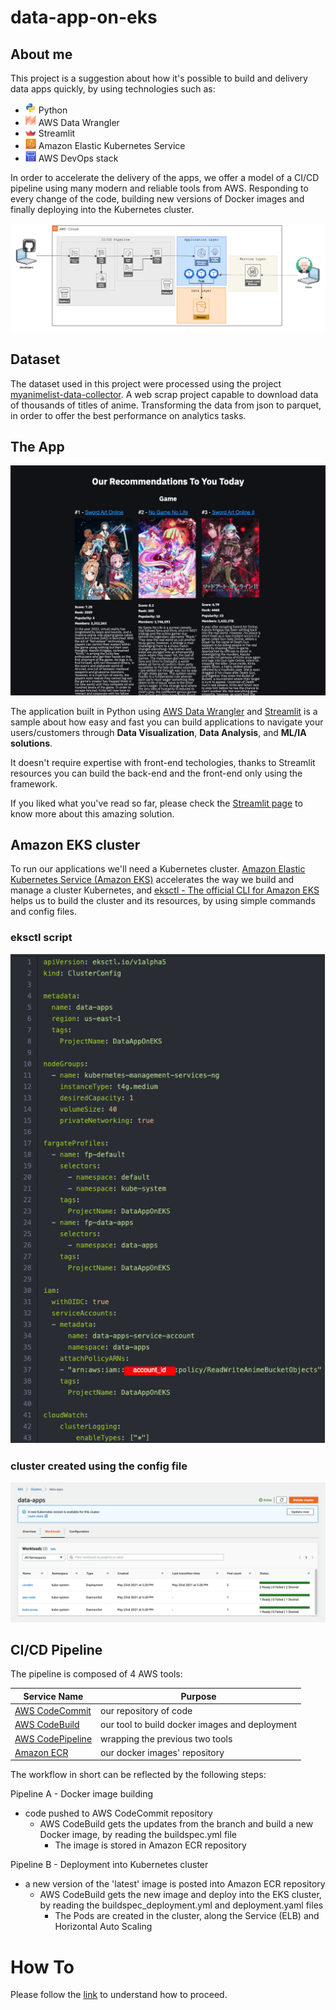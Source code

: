 # data-app-on-eks

## About me

This project is a suggestion about how it's possible to build and delivery data apps quickly, by using technologies such as:
- ![python-icon.png](images/python-icon.png) Python
- ![aws-data-wrangler-icon.png](images/aws-data-wrangler-icon.png) AWS Data Wrangler
- ![streamlit-icon.png](images/streamlit-icon.png) Streamlit
- ![amazon-eks-icon.png](images/amazon-eks-icon.png) Amazon Elastic Kubernetes Service
- ![aws-codepipeline-icon.png](images/aws-codepipeline-icon.png) AWS DevOps stack

In order to accelerate the delivery of the apps, we offer a model of a CI/CD pipeline using many modern and reliable tools from AWS. Responding to every change of the code, building new versions of Docker images and finally deploying into the Kubernetes cluster.

![Project-Architecture.png](images/Project-Architecture.png)

## Dataset

The dataset used in this project were processed using the project [myanimelist-data-collector](https://github.com/lmassaoy/myanimelist-data-collector). A web scrap project capable to download data of thousands of titles of anime. Transforming the data from json to parquet, in order to offer the best performance on analytics tasks.

## The App

![Recommendation.png](images/Recommendation.png)

The application built in Python using [AWS Data Wrangler](https://aws-data-wrangler.readthedocs.io/en/stable/) and [Streamlit](https://streamlit.io/) is a sample about how easy and fast you can build applications to navigate your users/customers through **Data Visualization**, **Data Analysis**, and **ML/IA solutions**.

It doesn't require expertise with front-end techologies, thanks to Streamlit resources you can build the back-end and the front-end only using the framework.

If you liked what you've read so far, please check the [Streamlit page](https://streamlit.io/) to know more about this amazing solution.

## Amazon EKS cluster

To run our applications we'll need a Kubernetes cluster. [Amazon Elastic Kubernetes Service (Amazon EKS)](https://aws.amazon.com/eks/) accelerates the way we build and manage a cluster Kubernetes, and [eksctl - The official CLI for Amazon EKS](https://eksctl.io/) helps us to build the cluster and its resources, by using simple commands and config files.

### eksctl script

![eksctl-Script.png](images/eksctl-Script.png)

### cluster created using the config file

![EKS-Cluster.png](images/EKS-Cluster.png)

## CI/CD Pipeline

The pipeline is composed of 4 AWS tools:

|Service Name|Purpose|
|-|-|
|[AWS CodeCommit](https://aws.amazon.com/codecommit/)|our repository of code|
|[AWS CodeBuild](https://aws.amazon.com/codebuild/) |our tool to build docker images and deployment|
|[AWS CodePipeline](https://aws.amazon.com/codepipeline/)|wrapping the previous two tools|
|[Amazon ECR](https://aws.amazon.com/ecr/)|our docker images' repository|

The workflow in short can be reflected by the following steps:

Pipeline A - Docker image building
- code pushed to AWS CodeCommit repository
    - AWS CodeBuild gets the updates from the branch and build a new Docker image, by reading the buildspec.yml file
        - The image is stored in Amazon ECR repository

Pipeline B - Deployment into Kubernetes cluster
- a new version of the 'latest' image is posted into Amazon ECR repository
    - AWS CodeBuild gets the new image and deploy into the EKS cluster, by reading the buildspec_deployment.yml and deployment.yaml files
        - The Pods are created in the cluster, along the Service (ELB) and Horizontal Auto Scaling


# How To

Please follow the [link](cloudformation/README.md) to understand how to proceed.